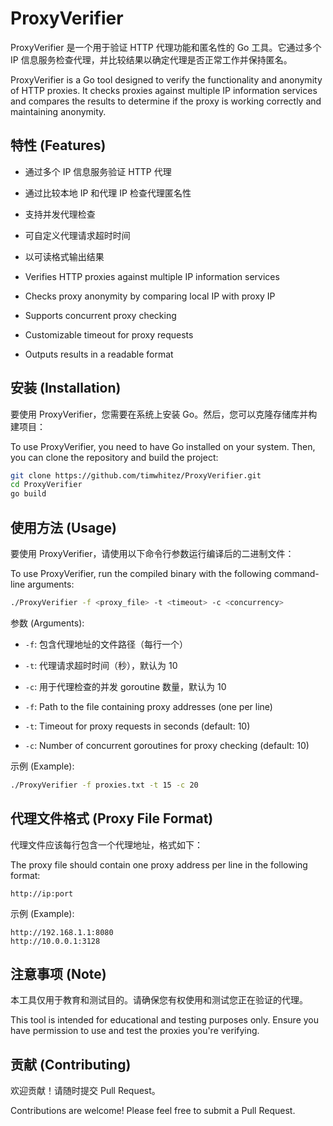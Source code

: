 # ProxyVerifier

ProxyVerifier 是一个用于验证 HTTP 代理功能和匿名性的 Go 工具。它通过多个 IP 信息服务检查代理，并比较结果以确定代理是否正常工作并保持匿名。

ProxyVerifier is a Go tool designed to verify the functionality and anonymity of HTTP proxies. It checks proxies against multiple IP information services and compares the results to determine if the proxy is working correctly and maintaining anonymity.

## 特性 (Features)

- 通过多个 IP 信息服务验证 HTTP 代理
- 通过比较本地 IP 和代理 IP 检查代理匿名性
- 支持并发代理检查
- 可自定义代理请求超时时间
- 以可读格式输出结果

- Verifies HTTP proxies against multiple IP information services
- Checks proxy anonymity by comparing local IP with proxy IP
- Supports concurrent proxy checking
- Customizable timeout for proxy requests
- Outputs results in a readable format

## 安装 (Installation)

要使用 ProxyVerifier，您需要在系统上安装 Go。然后，您可以克隆存储库并构建项目：

To use ProxyVerifier, you need to have Go installed on your system. Then, you can clone the repository and build the project:

```bash
git clone https://github.com/timwhitez/ProxyVerifier.git
cd ProxyVerifier
go build
```

## 使用方法 (Usage)

要使用 ProxyVerifier，请使用以下命令行参数运行编译后的二进制文件：

To use ProxyVerifier, run the compiled binary with the following command-line arguments:

```bash
./ProxyVerifier -f <proxy_file> -t <timeout> -c <concurrency>
```

参数 (Arguments):
- `-f`: 包含代理地址的文件路径（每行一个）
- `-t`: 代理请求超时时间（秒），默认为 10
- `-c`: 用于代理检查的并发 goroutine 数量，默认为 10

- `-f`: Path to the file containing proxy addresses (one per line)
- `-t`: Timeout for proxy requests in seconds (default: 10)
- `-c`: Number of concurrent goroutines for proxy checking (default: 10)

示例 (Example):
```bash
./ProxyVerifier -f proxies.txt -t 15 -c 20
```

## 代理文件格式 (Proxy File Format)

代理文件应该每行包含一个代理地址，格式如下：

The proxy file should contain one proxy address per line in the following format:

```
http://ip:port
```

示例 (Example):
```
http://192.168.1.1:8080
http://10.0.0.1:3128
```

## 注意事项 (Note)

本工具仅用于教育和测试目的。请确保您有权使用和测试您正在验证的代理。

This tool is intended for educational and testing purposes only. Ensure you have permission to use and test the proxies you're verifying.


## 贡献 (Contributing)

欢迎贡献！请随时提交 Pull Request。

Contributions are welcome! Please feel free to submit a Pull Request.
